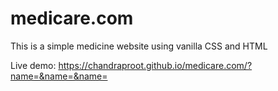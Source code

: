 # medicare.com
This is a simple medicine website using vanilla CSS and HTML

Live demo: https://chandraproot.github.io/medicare.com/?name=&name=&name=
